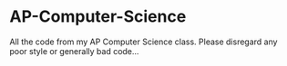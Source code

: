 # AP-Computer-Science
All the code from my AP Computer Science class. Please disregard any poor style or generally bad code...

